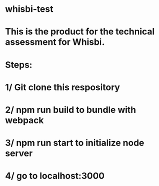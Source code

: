# whisbi-test

# This is the product for the technical assessment for Whisbi.

# Steps:
# 1/ Git clone this respository
# 2/ npm run build to bundle with webpack
# 3/ npm run start to initialize node server
# 4/ go to localhost:3000

